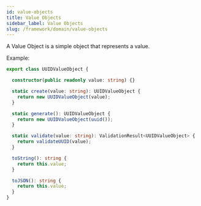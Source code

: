 ```yaml
---
id: value-objects
title: Value Objects
sidebar_label: Value Objects
slug: /framework/domain/value-objects
---
```


A Value Object is a simple object that represents a value.



Example:

```ts
export class UUIDValueObject {

  constructor(public readonly value: string) {}

  static create(value: string): UUIDValueObject {
    return new UUIDValueObject(value);
  }

  static generate(): UUIDValueObject {
    return new UUIDValueObject(uuid());
  }

  static validate(value: string): ValidationResult<UUIDValueObject> {
    return validateUUID(value);
  }

  toString(): string {
    return this.value;
  }

  toJSON(): string {
    return this.value;
  }
}
``` 
